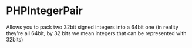PHPIntegerPair
==============

Allows you to pack two 32bit signed integers into a 64bit one (in reality they're all 64bit, by 32 bits we mean integers that can be represented with 32bits)
